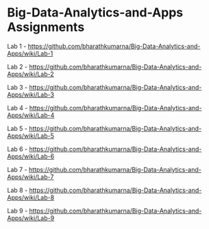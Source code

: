 # Big-Data-Analytics-and-Apps Assignments
Lab 1 - https://github.com/bharathkumarna/Big-Data-Analytics-and-Apps/wiki/Lab-1

Lab 2 - https://github.com/bharathkumarna/Big-Data-Analytics-and-Apps/wiki/Lab-2

Lab 3 - https://github.com/bharathkumarna/Big-Data-Analytics-and-Apps/wiki/Lab-3

Lab 4 - https://github.com/bharathkumarna/Big-Data-Analytics-and-Apps/wiki/Lab-4

Lab 5 - https://github.com/bharathkumarna/Big-Data-Analytics-and-Apps/wiki/Lab-5

Lab 6 - https://github.com/bharathkumarna/Big-Data-Analytics-and-Apps/wiki/Lab-6

Lab 7 - https://github.com/bharathkumarna/Big-Data-Analytics-and-Apps/wiki/Lab-7

Lab 8 - https://github.com/bharathkumarna/Big-Data-Analytics-and-Apps/wiki/Lab-8

Lab 9 - https://github.com/bharathkumarna/Big-Data-Analytics-and-Apps/wiki/Lab-9
